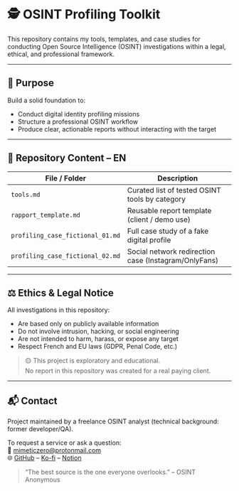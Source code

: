 # 🕵️ OSINT Profiling Toolkit

This repository contains my tools, templates, and case studies for conducting Open Source Intelligence (OSINT) investigations within a legal, ethical, and professional framework.

---

## 📌 Purpose

Build a solid foundation to:

- Conduct digital identity profiling missions
- Structure a professional OSINT workflow
- Produce clear, actionable reports without interacting with the target

---

## 🧰 Repository Content – EN

| File / Folder               | Description                                      |
|----------------------------|--------------------------------------------------|
| `tools.md`                 | Curated list of tested OSINT tools by category   |
| `rapport_template.md`      | Reusable report template (client / demo use)     |
| `profiling_case_fictional_01.md` | Full case study of a fake digital profile         |
| `profiling_case_fictional_02.md` | Social network redirection case (Instagram/OnlyFans) |

---

## ⚖️ Ethics & Legal Notice

All investigations in this repository:

- Are based only on publicly available information
- Do not involve intrusion, hacking, or social engineering
- Are not intended to harm, harass, or expose any target
- Respect French and EU laws (GDPR, Penal Code, etc.)

> 🟡 This project is exploratory and educational.  
> No report in this repository was created for a real paying client.

---

## 📬 Contact

Project maintained by a freelance OSINT analyst (technical background: former developer/QA).

To request a service or ask a question:  
📮 mimeticzero@protonmail.com  
🌐 [GitHub](https://github.com/mimeticZero) – [Ko-fi](https://ko-fi.com/mimeticzero) – [Notion](https://nickel-cress-2fe.notion.site/MimeticZero-Freelance-OSINT-Analyst-226539e78ced804b870aed4cd93cea77?source=copy_link)


> “The best source is the one everyone overlooks.” – OSINT Anonymous
